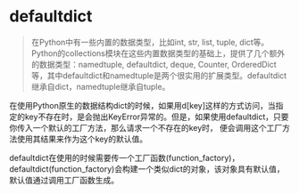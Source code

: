 # defaultdict
>在Python中有一些内置的数据类型，比如int, str, list, tuple, dict等。Python的collections模块在这些内置数据类型的基础上，提供了几个额外的数据类型：namedtuple, defaultdict, deque, Counter, OrderedDict等，其中defaultdict和namedtuple是两个很实用的扩展类型。defaultdict继承自dict，namedtuple继承自tuple。

在使用Python原生的数据结构dict的时候，如果用d[key]这样的方式访问，当指定的key不存在时，是会抛出KeyError异常的。但是，如果使用defaultdict，只要你传入一个默认的工厂方法，那么请求一个不存在的key时， 便会调用这个工厂方法使用其结果来作为这个key的默认值。

defaultdict在使用的时候需要传一个工厂函数(function_factory)，defaultdict(function_factory)会构建一个类似dict的对象，该对象具有默认值，默认值通过调用工厂函数生成。